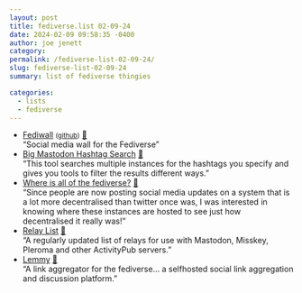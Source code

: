```yaml
---
layout: post
title: fediverse.list 02-09-24
date: 2024-02-09 09:58:35 -0400
author: joe jenett
category: 
permalink: /fediverse-list-02-09-24/
slug: fediverse-list-02-09-24
summary: list of fediverse thingies

categories:
  - lists
  - fediverse
---
```

<ul class="links">
	<li><a title="Fediwall" href="https://fediwall.social/">Fediwall</a> <small>(<a href="https://github.com/defnull/fediwall">github</a>)</small> <a href="https://pinboard.in/u:jaygooby">📌</a><br>“Social media wall for the Fediverse”</li>
	<li><a title="Big Mastodon Hashtag Search" href="https://mastogizmos.com/bmhs.html">Big Mastodon Hashtag Search</a> <a href="https://pinboard.in/u:ramblinggit">📌</a><br>“This tool searches multiple instances for the hashtags you specify and gives you tools to filter the results different ways.”</li>
	<li><a title="Where is all of the fediverse?" href="https://blog.benjojo.co.uk/post/who-hosts-the-fediverse-instances">Where is all of the fediverse?</a> <a href="https://pinboard.in/u:mikael">📌</a><br>“Since people are now posting social media updates on a system that is a lot more decentralised than twitter once was, I was interested in knowing where these instances are hosted to see just how decentralised it really was!”</li>
	<li><a title="Relay List - Connecting the Fediverse" href="https://relaylist.com/">Relay List</a> <a href="https://pinboard.in/u:chasephillips">📌</a><br>“A regularly updated list of relays for use with Mastodon, Misskey, Pleroma and other ActivityPub servers.”</li>
	<li><a title="Lemmy" href="https://join-lemmy.org/">Lemmy</a> <a href="https://pinboard.in/u:axodys">📌</a><br>“A link aggregator for the fediverse... a selfhosted social link aggregation and discussion platform.”</li>
</ul>
<a style="display:none;" href="https://brid.gy/publish/mastodon"><small>(cross-posted to mastodon)</small></a>